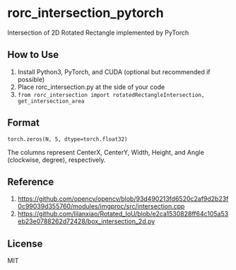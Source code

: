 # rorc_intersection_pytorch
Intersection of 2D Rotated Rectangle implemented by PyTorch

## How to Use
1. Install Python3, PyTorch, and CUDA (optional but recommended if possible)
2. Place rorc_intersection.py at the side of your code
3. `from rorc_intersection import rotatedRectangleIntersection, get_intersection_area`

## Format
`torch.zeros(N, 5, dtype=torch.float32)`

The columns represent CenterX, CenterY, Width, Height, and Angle (clockwise, degree), respectively.


## Reference
1. https://github.com/opencv/opencv/blob/93d490213fd6520c2af9d2b23f0c99039d355760/modules/imgproc/src/intersection.cpp
2. https://github.com/lilanxiao/Rotated_IoU/blob/e2ca1530828ff64c105a53eb23e0788262d72428/box_intersection_2d.py


## License
MIT


